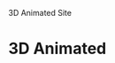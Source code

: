<!DOCTYPE html>
<tiitle>3D Animated Site</tiitle>
<style>
  body{
  background-color= red
  }
  .heading{
    font-size= 100%
  }
  </style>
<body>
  <h1 class="heading"> 3D Animated</h1>
</body>
</html>
